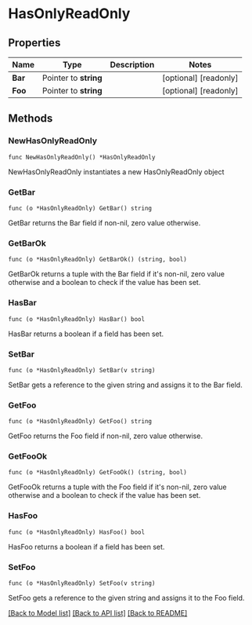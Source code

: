 # HasOnlyReadOnly

## Properties

Name | Type | Description | Notes
------------ | ------------- | ------------- | -------------
**Bar** | Pointer to **string** |  | [optional] [readonly] 
**Foo** | Pointer to **string** |  | [optional] [readonly] 

## Methods

### NewHasOnlyReadOnly

`func NewHasOnlyReadOnly() *HasOnlyReadOnly`

NewHasOnlyReadOnly instantiates a new HasOnlyReadOnly object

### GetBar

`func (o *HasOnlyReadOnly) GetBar() string`

GetBar returns the Bar field if non-nil, zero value otherwise.

### GetBarOk

`func (o *HasOnlyReadOnly) GetBarOk() (string, bool)`

GetBarOk returns a tuple with the Bar field if it's non-nil, zero value otherwise
and a boolean to check if the value has been set.

### HasBar

`func (o *HasOnlyReadOnly) HasBar() bool`

HasBar returns a boolean if a field has been set.

### SetBar

`func (o *HasOnlyReadOnly) SetBar(v string)`

SetBar gets a reference to the given string and assigns it to the Bar field.

### GetFoo

`func (o *HasOnlyReadOnly) GetFoo() string`

GetFoo returns the Foo field if non-nil, zero value otherwise.

### GetFooOk

`func (o *HasOnlyReadOnly) GetFooOk() (string, bool)`

GetFooOk returns a tuple with the Foo field if it's non-nil, zero value otherwise
and a boolean to check if the value has been set.

### HasFoo

`func (o *HasOnlyReadOnly) HasFoo() bool`

HasFoo returns a boolean if a field has been set.

### SetFoo

`func (o *HasOnlyReadOnly) SetFoo(v string)`

SetFoo gets a reference to the given string and assigns it to the Foo field.


[[Back to Model list]](../README.md#documentation-for-models) [[Back to API list]](../README.md#documentation-for-api-endpoints) [[Back to README]](../README.md)


